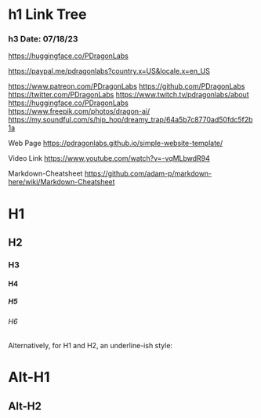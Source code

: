 # h1 Link Tree

### h3 Date: 07/18/23

https://huggingface.co/PDragonLabs

https://paypal.me/pdragonlabs?country.x=US&locale.x=en_US

https://www.patreon.com/PDragonLabs
https://github.com/PDragonLabs
https://twitter.com/PDragonLabs
https://www.twitch.tv/pdragonlabs/about
https://huggingface.co/PDragonLabs
https://www.freepik.com/photos/dragon-ai/
https://my.soundful.com/s/hip_hop/dreamy_trap/64a5b7c8770ad50fdc5f2b1a


Web Page https://pdragonlabs.github.io/simple-website-template/


Video Link https://www.youtube.com/watch?v=-vqMLbwdR94


Markdown-Cheatsheet https://github.com/adam-p/markdown-here/wiki/Markdown-Cheatsheet


# H1
## H2
### H3
#### H4
##### H5
###### H6

Alternatively, for H1 and H2, an underline-ish style:

Alt-H1
======

Alt-H2
------
